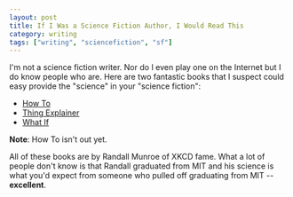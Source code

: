 ```yaml
---
layout: post
title: If I Was a Science Fiction Author, I Would Read This
category: writing
tags: ["writing", "sciencefiction", "sf"]
---
```

I'm not a science fiction writer.  Nor do I even play one on the Internet but I do know people who are.  Here are two fantastic books that I suspect could easy provide the "science" in your "science fiction":

* [How To](https://www.amazon.com/How-Absurd-Scientific-Real-World-Problems/dp/0525537090/ref=sr_1_1?crid=UQX5KJ82O5ML&keywords=randall+munroe&qid=1561645604&s=books&sprefix=randall+munr%2Caps%2C279&sr=1-1)
* [Thing Explainer](https://www.amazon.com/Thing-Explainer-Complicated-Stuff-Simple/dp/0544668251/ref=sr_1_2?crid=UQX5KJ82O5ML&keywords=randall+munroe&qid=1561645604&s=books&sprefix=randall+munr%2Caps%2C279&sr=1-2)
* [What If](https://www.amazon.com/What-If-Scientific-Hypothetical-Questions/dp/0544272994/ref=sr_1_3?crid=UQX5KJ82O5ML&keywords=randall+munroe&qid=1561645604&s=books&sprefix=randall+munr%2Caps%2C279&sr=1-3)

**Note**: How To isn't out yet.  

All of these books are by Randall Munroe of XKCD fame.  What a lot of people don't know is that Randall graduated from MIT and his science is what you'd expect from someone who pulled off graduating from MIT -- **excellent**.  